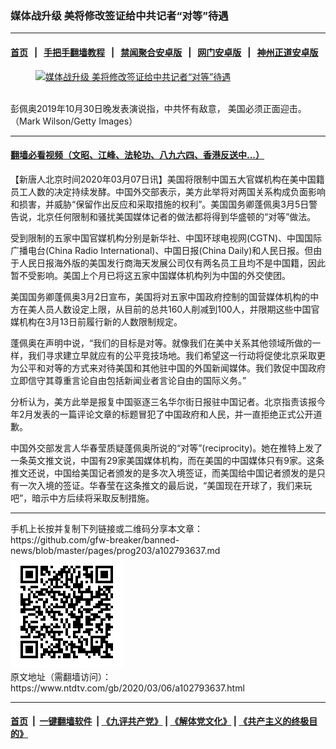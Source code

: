 ### 媒体战升级 美将修改签证给中共记者“对等”待遇
------------------------

#### [首页](https://github.com/gfw-breaker/banned-news/blob/master/README.md) &nbsp;&nbsp;|&nbsp;&nbsp; [手把手翻墙教程](https://github.com/gfw-breaker/guides/wiki) &nbsp;&nbsp;|&nbsp;&nbsp; [禁闻聚合安卓版](https://github.com/gfw-breaker/bn-android) &nbsp;&nbsp;|&nbsp;&nbsp; [网门安卓版](https://github.com/oGate2/oGate) &nbsp;&nbsp;|&nbsp;&nbsp; [神州正道安卓版](https://github.com/SzzdOgate/update) 



<div><div class="featured_image">
 <a href="https://i.ntdtv.com/assets/uploads/2019/10/gettyimages-1182666881-594x594.jpg" target="_blank">
  <figure>
   <img alt="媒体战升级 美将修改签证给中共记者“对等”待遇" src="https://i.ntdtv.com/assets/uploads/2019/10/gettyimages-1182666881-594x594-800x450.jpg"/>
  </figure><br/>
 </a>
 <span class="caption">
  彭佩奥2019年10月30日晚发表演说指，中共怀有敌意， 美国必须正面迎击。（Mark Wilson/Getty Images）
 </span>
</div>
</div><hr/>

#### [翻墙必看视频（文昭、江峰、法轮功、八九六四、香港反送中...）](https://github.com/gfw-breaker/banned-news/blob/master/pages/link3.md)

<div><div class="post_content" itemprop="articleBody">
 <p>
  【新唐人北京时间2020年03月07日讯】美国将限制中国五大官媒机构在美中国籍员工人数的决定持续发酵。中国外交部表示，美方此举将对两国关系构成负面影响和损害，并威胁“保留作出反应和采取措施的权利”。美国国务卿蓬佩奥3月5日警告说，北京任何限制和骚扰美国媒体记者的做法都将得到华盛顿的“对等”做法。
 </p>
 <p>
  受到限制的五家中国官媒机构分别是新华社、中国环球电视网(CGTN)、中国国际广播电台(China Radio International)、中国日报(China Daily)和人民日报。但由于人民日报海外版的美国发行商海天发展公司仅有两名员工且均不是中国籍，因此暂不受影响。美国上个月已将这五家中国媒体机构列为中国的外交使团。
 </p>
 <p>
  美国国务卿蓬佩奥3月2日宣布，美国将对五家中国政府控制的国营媒体机构的中方在美人员人数设定上限，从目前的总共160人削减到100人，并限期这些中国官媒机构在3月13日前履行新的人数限制规定。
 </p>
 <p>
  蓬佩奥在声明中说，“我们的目标是对等。就像我们在美中关系其他领域所做的一样，我们寻求建立早就应有的公平竞技场地。我们希望这一行动将促使北京采取更为公平和对等的方式来对待美国和其他驻中国的外国新闻媒体。我们敦促中国政府立即信守其尊重言论自由包括新闻业者言论自由的国际义务。”
 </p>
 <p>
  分析认为，美方此举是报复中国驱逐三名华尔街日报驻中国记者。北京指责该报今年2月发表的一篇评论文章的标题冒犯了中国政府和人民，并一直拒绝正式公开道歉。
 </p>
 <p>
  中国外交部发言人华春莹质疑蓬佩奥所说的“对等”(reciprocity)。她在推特上发了一条英文推文说，中国有29家美国媒体机构，而在美国的中国媒体只有9家。这条推文还说，中国给美国记者颁发的是多次入境签证，而美国给中国记者颁发的是只有一次入境的签证。华春莹在这条推文的最后说，“美国现在开球了，我们来玩吧”，暗示中方后续将采取反制措施。
 </p>
</div></div>
<hr/>
手机上长按并复制下列链接或二维码分享本文章：<br/>
https://github.com/gfw-breaker/banned-news/blob/master/pages/prog203/a102793637.md <br/>
<a href='https://github.com/gfw-breaker/banned-news/blob/master/pages/prog203/a102793637.md'><img src='https://github.com/gfw-breaker/banned-news/blob/master/pages/prog203/a102793637.md.png'/></a> <br/>
原文地址（需翻墙访问）：https://www.ntdtv.com/gb/2020/03/06/a102793637.html


------------------------
#### [首页](https://github.com/gfw-breaker/banned-news/blob/master/README.md) &nbsp;|&nbsp; [一键翻墙软件](https://github.com/gfw-breaker/nogfw/blob/master/README.md) &nbsp;| [《九评共产党》](https://github.com/gfw-breaker/9ping.md/blob/master/README.md#九评之一评共产党是什么) | [《解体党文化》](https://github.com/gfw-breaker/jtdwh.md/blob/master/README.md) | [《共产主义的终极目的》](https://github.com/gfw-breaker/gczydzjmd.md/blob/master/README.md)


<img src='http://gfw-breaker.win/banned-news/pages/prog203/a102793637.md' width='0px' height='0px'/>
